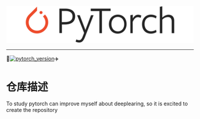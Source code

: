 ![PyTorch Logo](https://github.com/luo-hao-striver/my-pytorch-tutorial/blob/main/docs/imgs/pytorch-logo-dark.png)
****

:rocket:[![pytorch_version](https://img.shields.io/badge/pytorch-%3E%3D1.12-red)]((https://pytorch.org/get-started/locally/)):airplane:

# 仓库描述
To study pytorch can improve myself about deeplearing, so it is excited to create the repository
